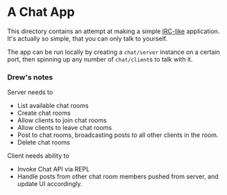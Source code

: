 # A Chat App

This directory contains an attempt at making a simple [IRC-like](https://en.wikipedia.org/wiki/Internet_Relay_Chat) 
application. It's actually so simple, that you can only talk to yourself.

The app can be run locally by creating a `chat/server` instance on a certain port, then spinning up any number of 
`chat/client`s to talk with it.

### Drew's notes

Server needs to
- List available chat rooms
- Create chat rooms
- Allow clients to join chat rooms
- Allow clients to leave chat rooms
- Post to chat rooms, broadcasting posts to all other clients in the room.
- Delete chat rooms


Client needs ability to
- Invoke Chat API via REPL
- Handle posts from other chat room members pushed from server, and update UI accordingly.